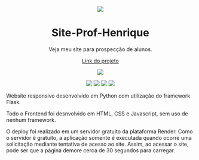 <p align="center">
  <img src="https://raw.githubusercontent.com/Henrique0501/Meu_Portfolio/main/static/Logo_HM.png">
</p>

<h1 align="center">Site-Prof-Henrique</h1>
<p align="center">Veja meu site para prospecção de alunos.</p>

<p align="center">
  <a href="https://profhenrique.onrender.com/" target="_blank">Link do projeto</a>
</p>

<p align="center">
  <img src="http://img.shields.io/static/v1?label=STATUS&message=EM%20DESENVOLVIMENTO&color=GREEN&style=for-the-badge">
</p>

<p align="center">
  <img src="https://img.shields.io/badge/Python-3776AB?style=for-the-badge&logo=python&logoColor=white">
  <img src="https://img.shields.io/badge/HTML5-E34F26?style=for-the-badge&logo=html5&logoColor=white">
  <img src="https://img.shields.io/badge/CSS3-1572B6?style=for-the-badge&logo=css3&logoColor=white">
  <img src="https://img.shields.io/badge/JavaScript-F7DF1E?style=for-the-badge&logo=javascript&logoColor=black">
</p>

Website responsivo desenvolvido em Python com utilização do framework Flask.

Todo o Frontend foi desnvolvido em HTML, CSS e Javascript, sem uso de nenhum framework.

O deploy foi realizado em um servidor gratuito da plataforma Render. Como o servidor é gratuito, a aplicação somente é executada quando ocorre uma solicitação mediante tentativa de acesso ao site. Assim, ao acessar o site, pode ser que a página demore cerca de 30 segundos para carregar.
